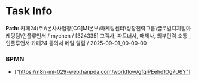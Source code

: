 # Task Info

**Path:** 카페24(주)\본사사업장\[CG]MI본부\마케팅센터\성장전략그룹\글로벌디지털마케팅팀\인플루언서 / mychen / [324335] 고객사, 파트너사, 매체사, 외부인력 소통 _ 인플루언서 카페24 동의서 메일 알림 / 2025-09-01_00-00-00

### BPMN
- ["https://n8n-mi-029-web.hanpda.com/workflow/gfqlPEehdtOg7U6Y"]

